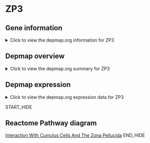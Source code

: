 <h1>ZP3</h1>

<h2>Gene information</h2>
<details>
  <summary>Click to view the depmap.org information for ZP3</summary>
  <iframe src="https://depmap.org/portal/gene/ZP3?tab=about" style="border:none;width:100%;height:800px"></iframe>
</details>

<h2>Depmap overview</h2>
<details>
  <summary>Click to view the depmap.org summary for ZP3</summary>
  <iframe src="https://depmap.org/portal/gene/ZP3?tab=overview" style="border:none;width:100%;height:800px"></iframe>
</details>

<h2>Depmap expression</h2>
<details>
  <summary>Click to view the depmap.org expression data for ZP3</summary>
  <iframe src="https://depmap.org/portal/gene/ZP3?tab=characterization" style="border:none;width:100%;height:800px"></iframe>
</details>


START_HIDE
<h2>Reactome Pathway diagram</h2>
<a href="https://reactome.org/PathwayBrowser/#/R-HSA-2534343">Interaction With Cumulus Cells And The Zona Pellucida</a>
END_HIDE


